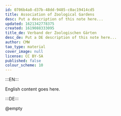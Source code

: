 ```yaml
---
id: 0706b4a8-d37b-48dd-9485-c0ac19414cd5
title: Association of Zoological Gardens
desc: Put a description of this note here...
updated: 1621342778375
created: 1619088333095
title_de: Verband der Zoologischen Gärten
desc_de: Put a DE description of this note here...
author: CMW
tao_type: material
cover_image: null
license: CC BY-SA
published: false
colour_scheme: 10
---
```


:::EN:::

English content goes here.

:::DE:::

@empty
